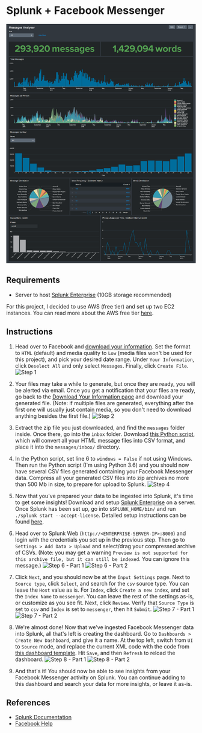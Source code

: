 # Splunk + Facebook Messenger

![Sample dashboard](https://raw.githubusercontent.com/sidward35/splunk-messenger/master/sample_dashboard.png)

## Requirements

- Server to host [Splunk Enterprise](https://www.splunk.com/en_us/download/splunk-enterprise.html) (10GB storage recommended)

For this project, I decided to use AWS (free tier) and set up two EC2 instances. You can read more about the AWS free tier [here](https://aws.amazon.com/free/).

## Instructions

1. Head over to Facebook and [download your information](https://www.facebook.com/dyi). Set the format to `HTML` (default) and media quality to `Low` (media files won't be used for this project), and pick your desired date range. Under `Your Information`, click `Deselect All` and only select `Messages`. Finally, click `Create File`.
![Step 1](https://i.imgur.com/wVlv0aN.png)

2. Your files may take a while to generate, but once they are ready, you will be alerted via email. Once you get a notification that your files are ready, go back to the [Download Your Information page](https://www.facebook.com/dyi?tab=all_archives) and download your generated file. (Note: if multiple files are generated, everything after the first one will usually just contain media, so you don't need to download anything besides the first file.)
![Step 2](https://i.imgur.com/mSdzOX5.png)

3. Extract the zip file you just downloaded, and find the `messages` folder inside. Once there, go into the `inbox` folder. Download [this Python script](https://raw.githubusercontent.com/sidward35/splunk-messenger/master/parse.py), which will convert all your HTML message files into CSV format, and place it into the `messages/inbox/` directory.

4. In the Python script, set line 6 to `windows = False` if not using Windows. Then run the Python script (I'm using Python 3.6) and you should now have several CSV files generated containing your Facebook Messenger data. Compress all your generated CSV files into zip archives no more than 500 Mb in size, to prepare for upload to Splunk.
![Step 4](https://i.imgur.com/fTx9yBA.png)

5. Now that you've prepared your data to be ingested into Splunk, it's time to get some insights! Download and setup [Splunk Enterprise](https://www.splunk.com/en_us/download/splunk-enterprise.html) on a server. Once Splunk has been set up, go into `$SPLUNK_HOME/bin/` and run `./splunk start --accept-license`. Detailed setup instructions can be found [here](https://docs.splunk.com/Documentation/Splunk/latest/Installation/Chooseyourplatform).

6. Head over to Splunk Web (`http://<ENTERPRISE-SERVER-IP>:8000`) and login with the credentials you set up in the previous step. Then go to `Settings > Add Data > Upload` and select/drag your compressed archive of CSVs. (Note: you may get a warning `Preview is not supported for this archive file, but it can still be indexed`. You can ignore this message.)
![Step 6 - Part 1](https://i.imgur.com/TZL5sJS.png)
![Step 6 - Part 2](https://i.imgur.com/sGMZ7D9.png)

7. Click `Next`, and you should now be at the `Input Settings` page. Next to `Source type`, click `Select`, and search for the `csv` source type. You can leave the `Host` value as is. For `Index`, click `Create a new index`, and set the `Index Name` to `messenger`. You can leave the rest of the settings as-is, or customize as you see fit. Next, click `Review`. Verify that `Source Type` is set to `csv` and `Index` is set to `messenger`, then hit `Submit`.
![Step 7 - Part 1](https://i.imgur.com/U8m8Qo9.png)
![Step 7 - Part 2](https://i.imgur.com/ZDIGyL1.png)

8. We're almost done! Now that we've ingested Facebook Messenger data into Splunk, all that's left is creating the dashboard. Go to `Dashboards > Create New Dashboard`, and give it a name. At the top left, switch from `UI` to `Source` mode, and replace the current XML code with the code from [this dashboard template](https://raw.githubusercontent.com/sidward35/splunk-messenger/master/dashboard.xml). Hit `Save`, and then `Refresh` to reload the dashboard.
![Step 8 - Part 1](https://i.imgur.com/OMlNelE.png)
![Step 8 - Part 2](https://i.imgur.com/zRXZS0v.png)

9. And that's it! You should now be able to see insights from your Facebook Messenger activity on Splunk. You can continue adding to this dashboard and search your data for more insights, or leave it as-is.


## References

- [Splunk Documentation](https://docs.splunk.com/Documentation)
- [Facebook Help](https://www.facebook.com/help/1701730696756992)
